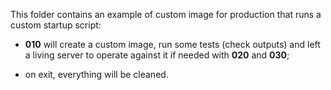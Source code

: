 This folder contains an example of custom image for production that runs a custom startup script:

- **010** will create a custom image, run some tests (check outputs) and left a living server to operate against it if needed with **020** and **030**;

- on exit, everything will be cleaned.
